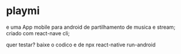 # playmi
e uma App mobile para android de partilhamento de musica e stream;
criado com react-nave cli;

quer testar?
baixe o codico
e
de
npx react-native run-android
